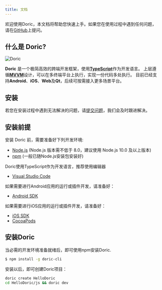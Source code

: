 ```yaml
---
title: 文档
---
```

欢迎使用Doric，本文档将帮助您快速上手。如果您在使用过程中遇到任何问题，请在[GitHub](https://github.com/doric-pub/Doric/issues)上提问。

## 什么是 Doric?

![Doric](http://www.kedo.gov.cn/upload/resources/image/2017/07/24/160817.png)

**Doric** 是一个极简高效的跨端开发框架，使用[**TypeScript**](https://www.typescriptlang.org/index.html)作为开发语言。
上层遵循[**MVVM**](./mvvm.html)设计，可以在多终端平台上执行，实现一份代码多处执行。
目前已经支持**Android**、**iOS**、**Web**及**Qt**，后续可按需接入更多场景平台。

## 安装

若您在安装过程中遇到无法解决的问题，请[提交问题](https://github.com/doric-pub/Doric/issues)，我们会及时跟进解决。

## 安装前提

安装 Doric 前，需要准备好下列开发环境:

- [Node.js](http://nodejs.org/) (Node.js 版本需不低于 8.0，建议使用 Node.js 10.0 及以上版本)
- [npm](https://www.npmjs.com/) (一般已随Node.js安装包安装好)

Doric使用TypeScript作为开发语言，推荐使用编辑器

- [Visual Studio Code](https://code.visualstudio.com/)

如果需要进行Android应用的运行或插件开发，请准备好：
- [Android SDK](https://developer.android.com/index.html)

如果需要进行iOS应用的运行或插件开发，请准备好：
- [iOS SDK](https://developer.apple.com/xcode/)
- [CocoaPods](https://guides.cocoapods.org/using/getting-started.html)

## 安装Doric

当必需的开发环境准备就绪后，即可使用npm安装Doric.

``` bash
$ npm install -g doric-cli
```

安装以后，即可创建Doric项目：
```bash
doric create HelloDoric
cd HelloDoric/js && doric dev
```
